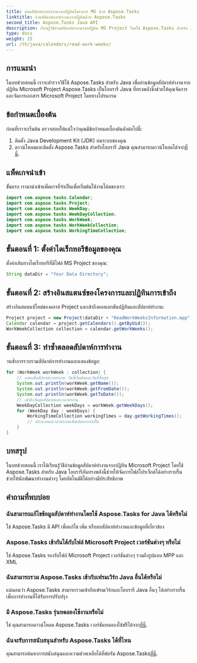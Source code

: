 ```yaml
---
title: อ่านสัปดาห์การทำงานจากปฏิทินโครงการ MS ด้วย Aspose.Tasks
linktitle: อ่านสัปดาห์การทำงานจากปฏิทินด้วย Aspose.Tasks
second_title: Aspose.Tasks Java API
description: เรียนรู้วิธีอ่านสัปดาห์ทำงานจากปฏิทิน MS Project โดยใช้ Aspose.Tasks สำหรับ Java รับคำแนะนำทีละขั้นตอนในบทช่วยสอนที่ครอบคลุมนี้
type: docs
weight: 15
url: /th/java/calendars/read-work-weeks/
---
```

## การแนะนำ
ในบทช่วยสอนนี้ เราจะสำรวจวิธีใช้ Aspose.Tasks สำหรับ Java เพื่ออ่านข้อมูลสัปดาห์ทำงานจากปฏิทิน Microsoft Project Aspose.Tasks เป็นไลบรารี Java ที่ทรงพลังซึ่งช่วยให้คุณจัดการและจัดการเอกสาร Microsoft Project โดยทางโปรแกรม
## ข้อกำหนดเบื้องต้น
ก่อนที่เราจะเริ่มต้น ตรวจสอบให้แน่ใจว่าคุณมีข้อกำหนดเบื้องต้นดังต่อไปนี้:
1. ติดตั้ง Java Development Kit (JDK) บนระบบของคุณ
2.  ดาวน์โหลดและติดตั้ง Aspose.Tasks สำหรับไลบรารี Java คุณสามารถดาวน์โหลดได้จาก[ที่นี่](https://releases.aspose.com/tasks/java/).
## แพ็คเกจนำเข้า
ขั้นแรก เรามานำเข้าแพ็คเกจที่จำเป็นเพื่อเริ่มต้นใช้งานโค้ดของเรา:
```java
import com.aspose.tasks.Calendar;
import com.aspose.tasks.Project;
import com.aspose.tasks.WeekDay;
import com.aspose.tasks.WeekDayCollection;
import com.aspose.tasks.WorkWeek;
import com.aspose.tasks.WorkWeekCollection;
import com.aspose.tasks.WorkingTimeCollection;
```
## ขั้นตอนที่ 1: ตั้งค่าไดเร็กทอรีข้อมูลของคุณ
ตั้งค่าเส้นทางไดเร็กทอรีที่มีไฟล์ MS Project ของคุณ:
```java
String dataDir = "Your Data Directory";
```
## ขั้นตอนที่ 2: สร้างอินสแตนซ์ของโครงการและปฏิทินการเข้าถึง
สร้างอินสแตนซ์ใหม่ของคลาส Project และเข้าถึงคอลเลกชันปฏิทินและสัปดาห์ทำงาน:
```java
Project project = new Project(dataDir + "ReadWorkWeeksInformation.mpp");
Calendar calendar = project.getCalendars().getByUid(3);
WorkWeekCollection collection = calendar.getWorkWeeks();
```
## ขั้นตอนที่ 3: ทำซ้ำตลอดสัปดาห์การทำงาน
วนซ้ำการรวบรวมสัปดาห์การทำงานและแสดงข้อมูล:
```java
for (WorkWeek workWeek : collection) {
    // แสดงชื่อสัปดาห์การทำงาน วันที่เริ่มต้นและวันที่สิ้นสุด
    System.out.println(workWeek.getName());
    System.out.println(workWeek.getFromDate());
    System.out.println(workWeek.getToDate());
    // เข้าถึงวันต่อสัปดาห์และเวลาทำงาน
    WeekDayCollection weekDays = workWeek.getWeekDays();
    for (WeekDay day : weekDays) {
        WorkingTimeCollection workingTimes = day.getWorkingTimes();
        // ประมวลผลเวลาทำงานเพิ่มเติมหากจำเป็น
    }
}
```
## บทสรุป
ในบทช่วยสอนนี้ เราได้เรียนรู้วิธีอ่านข้อมูลสัปดาห์ทำงานจากปฏิทิน Microsoft Project โดยใช้ Aspose.Tasks สำหรับ Java ไลบรารีอันทรงพลังนี้ช่วยให้จัดการไฟล์โปรเจ็กต์ได้อย่างราบรื่น ช่วยให้นักพัฒนาทำงานต่างๆ โดยอัตโนมัติได้อย่างมีประสิทธิภาพ
## คำถามที่พบบ่อย
### ฉันสามารถแก้ไขข้อมูลสัปดาห์ทำงานโดยใช้ Aspose.Tasks for Java ได้หรือไม่
ใช่ Aspose.Tasks มี API เพื่อแก้ไข เพิ่ม หรือลบสัปดาห์ทำงานและข้อมูลที่เกี่ยวข้อง
### Aspose.Tasks เข้ากันได้กับไฟล์ Microsoft Project เวอร์ชันต่างๆ หรือไม่
ใช่ Aspose.Tasks รองรับไฟล์ Microsoft Project เวอร์ชันต่างๆ รวมถึงรูปแบบ MPP และ XML
### ฉันสามารถรวม Aspose.Tasks เข้ากับเฟรมเวิร์ก Java อื่นได้หรือไม่
แน่นอนว่า Aspose.Tasks สามารถรวมเข้ากับเฟรมเวิร์กและไลบรารี Java อื่นๆ ได้อย่างราบรื่นเพื่อการทำงานที่ได้รับการปรับปรุง
### มี Aspose.Tasks รุ่นทดลองใช้งานหรือไม่
 ใช่ คุณสามารถดาวน์โหลด Aspose.Tasks เวอร์ชันทดลองใช้ฟรีได้จาก[ที่นี่](https://releases.aspose.com/).
### ฉันจะรับการสนับสนุนสำหรับ Aspose.Tasks ได้ที่ไหน
คุณสามารถค้นหาการสนับสนุนและความช่วยเหลือได้ที่ฟอรัม Aspose.Tasks[ที่นี่](https://forum.aspose.com/c/tasks/15).